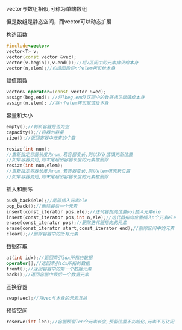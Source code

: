vector与数组相似,可称为单端数组

但是数组是静态空间，而vector可以动态扩展

构造函数

```cpp
#include<vector>
vector<T> v;
vector(const vector &vec);
vector(v.begin(),v.end());//将v区间中的元素拷贝给本身
vector(n,elem);//构造函数将n个elem拷贝给本身
```

赋值函数

```cpp
vector& operator=(const vector &vec);
assign(beg,end); //将[beg,end)区间中的数据拷贝赋值给本身
assign(n,elem); //将n个elem拷贝赋值给本身
```

容量和大小

```cpp
empty();//判断容器是否为空
capacity();//容器的容量
size();//返回容器中元素的个数

resize(int num);
//重新指定容器长度为num,若容器变长,则以默认值填充新位置
//如果容器变短,则末尾超出容器长度的元素被删除
resize(int num,elem);
//重新指定容器长度为num,若容器变长,则以elem填充新位置
//如果容器变短,则末尾超出容器长度的元素被删除
```

插入和删除

```cpp
push_back(ele);//尾部插入元素ele
pop_back();//删除最后一个元素
insert(const_iterator pos,ele);//迭代器指向位置pos插入元素ele
insert(const_iterator pos,int n,ele);//迭代器指向位置插入n个元素ele
erase(const_iterator pos);//删除迭代器指向的元素
erase(const_iterator start,const_iterator end);//删除区间中的元素
clear();//删除容器中的所有元素
```

数据存取

```cpp
at(int idx);//返回索引idx所指的数据
operator[];//返回索引idx所指的数据
front();//返回容器中的第一个数据元素
back();//返回容器中最后一个数据元素
```

互换容器

```cpp
swap(vec);//将vec与本身的元素互换
```

预留空间

```cpp
reserve(int len);//容器预留len个元素长度,预留位置不初始化,元素不可访问
```

